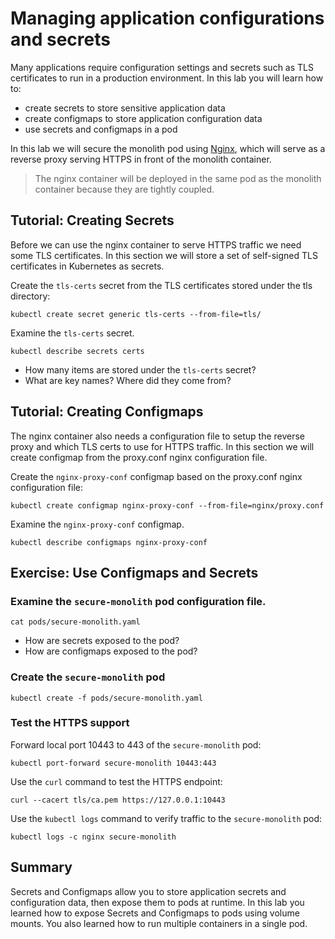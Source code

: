 # Managing application configurations and secrets

Many applications require configuration settings and secrets such as TLS certificates to run in a production environment. In this lab you will learn how to:

* create secrets to store sensitive application data
* create configmaps to store application configuration data
* use secrets and configmaps in a pod

In this lab we will secure the monolith pod using [Nginx](http://nginx.org/en), which will serve as a reverse proxy serving HTTPS in front of the monolith container.

> The nginx container will be deployed in the same pod as the monolith container because they are tightly coupled.

## Tutorial: Creating Secrets

Before we can use the nginx container to serve HTTPS traffic we need some TLS certificates. In this section we will store a set of self-signed TLS certificates in Kubernetes as secrets.

Create the `tls-certs` secret from the TLS certificates stored under the tls directory:

```
kubectl create secret generic tls-certs --from-file=tls/
```

Examine the `tls-certs` secret.

```
kubectl describe secrets certs
```

* How many items are stored under the `tls-certs` secret?
* What are key names? Where did they come from?

## Tutorial: Creating Configmaps

The nginx container also needs a configuration file to setup the reverse proxy and which TLS certs to use for HTTPS traffic. In this section we will create configmap from the proxy.conf nginx configuration file.

Create the `nginx-proxy-conf` configmap based on the proxy.conf nginx configuration file:

```
kubectl create configmap nginx-proxy-conf --from-file=nginx/proxy.conf
```

Examine the `nginx-proxy-conf` configmap.

```
kubectl describe configmaps nginx-proxy-conf
```

## Exercise: Use Configmaps and Secrets

### Examine the `secure-monolith` pod configuration file.

```
cat pods/secure-monolith.yaml
```

* How are secrets exposed to the pod?
* How are configmaps exposed to the pod?

### Create the `secure-monolith` pod

```
kubectl create -f pods/secure-monolith.yaml
```

### Test the HTTPS support

Forward local port 10443 to 443 of the `secure-monolith` pod:

```
kubectl port-forward secure-monolith 10443:443
```

Use the `curl` command to test the HTTPS endpoint:

```
curl --cacert tls/ca.pem https://127.0.0.1:10443
```

Use the `kubectl logs` command to verify traffic to the `secure-monolith` pod:

```
kubectl logs -c nginx secure-monolith
```

## Summary

Secrets and Configmaps allow you to store application secrets and configuration data, then expose them to pods at runtime. In this lab you learned how to expose Secrets and Configmaps to pods using volume mounts. You also learned how to run multiple containers in a single pod.
